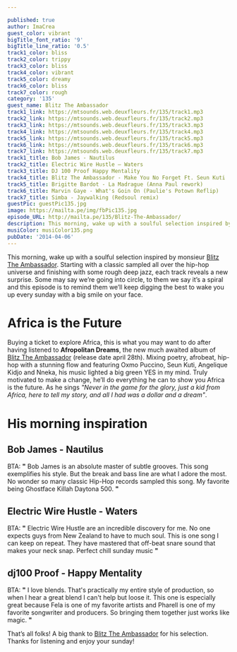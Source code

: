 ```yaml
---

published: true
author: ImaCrea
guest_color: vibrant
bigTitle_font_ratio: '9'
bigTitle_line_ratio: '0.5'
track1_color: bliss
track2_color: trippy
track3_color: bliss
track4_color: vibrant
track5_color: dreamy
track6_color: bliss
track7_color: rough
category: '135'
guest_name: Blitz The Ambassador
track1_link: https://mtsounds.web.deuxfleurs.fr/135/track1.mp3
track2_link: https://mtsounds.web.deuxfleurs.fr/135/track2.mp3
track3_link: https://mtsounds.web.deuxfleurs.fr/135/track3.mp3
track4_link: https://mtsounds.web.deuxfleurs.fr/135/track4.mp3
track5_link: https://mtsounds.web.deuxfleurs.fr/135/track5.mp3
track6_link: https://mtsounds.web.deuxfleurs.fr/135/track6.mp3
track7_link: https://mtsounds.web.deuxfleurs.fr/135/track7.mp3
track1_title: Bob James - Nautilus
track2_title: Electric Wire Hustle – Waters
track3_title: DJ 100 Proof Happy Mentality
track4_title: Blitz The Ambassador - Make You No Forget Ft. Seun Kuti
track5_title: Brigitte Bardot - La Madrague (Anna Paul rework)
track6_title: Marvin Gaye - What's Goin On (Paulie's Potown Reflip)
track7_title: Simba - Jaywalking (Redsoul remix)
guestPic: guestPic135.jpg
image: https://mailta.pe/img/fbPic135.jpg
episode_URL: http://mailta.pe/135/Blitz-The-Ambassador/
description: This morning, wake up with a soulful selection inspired by monsieur Blitz The Ambassador. Starting with a classic sampled all over the hip-hop universe and finishing with some rough deep jazz, each track reveals a new surprise. Some may say we’re going into circle, to them we say it’s a spiral and this episode is to remind them we’ll keep digging the best to wake you up every sunday with a big smile on your face.
musiColor: musiColor135.png
pubDate: '2014-04-06'
---
```



This morning, wake up with a soulful selection inspired by monsieur [Blitz The Ambassador](http://blitz.mvmt.com/ "Blitz The Ambassador"). Starting with a classic sampled all over the hip-hop universe and finishing with some rough deep jazz, each track reveals a new surprise. Some may say we’re going into circle, to them we say it’s a spiral and this episode is to remind them we’ll keep digging the best to wake you up every sunday with a big smile on your face.

# Africa is the Future

Buying a ticket to explore Africa, this is what you may want to do after having listened to **Afropolitan Dreams**, the new much awaited album of [Blitz The Ambassador](http://blitz.mvmt.com/ "Blitz The Ambassador") (release date april 28th). Mixing poetry, afrobeat, hip-hop with a stunning flow and featuring Oxmo Puccino, Seun Kuti, Angelique Kidjo and Nneka, his music lighted a big green YES in my mind. Truly motivated to make a change, he’ll do everything he can to show you Africa is the future. As he sings _"Never in the game for the glory, just a kid from Africa, here to tell my story, and all I had was a dollar and a dream"_.

# His morning inspiration

## Bob James - Nautilus
BTA: **"** Bob James is an absolute master of subtle grooves. This song exemplifies his style. But the break and bass line are what I adore the most. No wonder so many classic Hip-Hop records sampled this song. My favorite being Ghostface Killah Daytona 500. **"** 

## Electric Wire Hustle - Waters
BTA: **"** Electric Wire Hustle are an incredible discovery for me. No one expects guys from New Zealand to have to much soul. This is one song I can keep on repeat. They have mastered that off-beat snare sound that makes your neck snap. Perfect chill sunday music **"** 

## dj100 Proof - Happy Mentality
BTA: **"** I love blends. That's practically my entire style of production, so when I hear a great blend I can't help but loose it. This one is especially great because Fela is one of my favorite artists and Pharell is one of my favorite songwriter and producers. So bringing them together just works like magic. **"** 


That’s all folks! A big thank to [Blitz The Ambassador](http://blitz.mvmt.com/ "Blitz The Ambassador") for his selection. Thanks for listening and enjoy your sunday!
